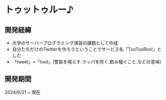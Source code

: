 # トゥットゥルー♪
## 開発経緯
- 大学のサーバープログラミング演習の課題として作成
- 自分たちだけのTwitterを作ろうということでサービス名「TooTooRoo!」とした
- 「tweet」=「toot」(警笛を鳴らす.ラッパを吹く.飲み騒ぐこと.などの意味)

## 開発期間
2024/6/21 ~ 現在

